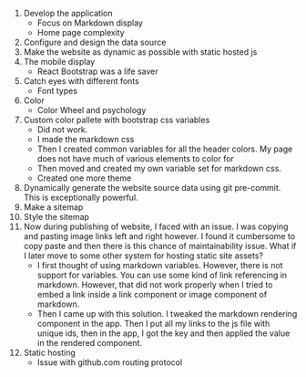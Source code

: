 1. Develop the application
    - Focus on Markdown display
    - Home page complexity
1. Configure and design the data source
1. Make the website as dynamic as possible with static hosted js
1. The mobile display
    - React Bootstrap was a life saver
1. Catch eyes with different fonts
    - Font types
1. Color
    - Color Wheel and psychology 
1. Custom color pallete with bootstrap css variables
    - Did not work.
    - I made the markdown css
    - Then I created common variables for all the header colors. My page does not have much of various elements to color for
    - Then moved and created my own variable set for markdown css. 
    - Created one more theme
1. Dynamically generate the website source data using git pre-commit. This is exceptionally powerful.
1. Make a sitemap
1. Style the sitemap
1. Now during publishing of website, I faced with an issue. I was copying and pasting image links left and right however. I found it cumbersome to copy paste and then there is this chance of maintainability issue. What if I later move to some other system for hosting static site assets?
    - I first thought of using markdown variables. However, there is not support for variables. You can use some kind of link referencing in markdown. However, that did not work properly when I tried to embed a link inside a link component or image component of markdown.
    - Then I came up with this solution. I tweaked the markdown rendering component in the app. Then I put all my links to the js file with unique ids, then in the app, I got the key and then applied the value in the rendered component.
1. Static hosting
    - Issue with github.com routing protocol